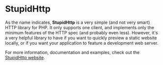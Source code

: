 StupidHttp
==========

As the name indicates, **StupidHttp** is a very simple (and not very smart) HTTP
library for PHP. It only supports one client, and implements only the minimum
features of the HTTP spec (and probably even less). However, it's a very
helpful library to have if you want to quickly preview a static website locally,
or if you want your application to feature a development web server.

For more information, documentation and examples, check out the [StupidHttp
website](http://bolt80/stupidhttp/).

